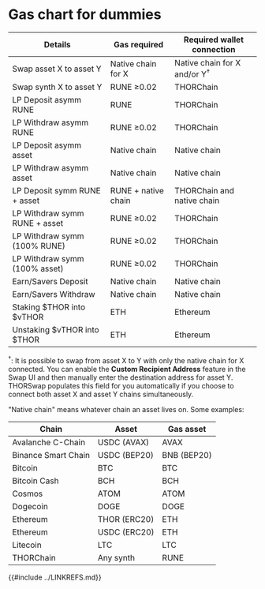 # Gas chart for dummies

| Details                       | Gas required        | Required wallet connection    |
| ----------------------------- | ------------------- | ----------------------------- |
| Swap asset X to asset Y       | Native chain for X  | Native chain for X and/or Y<sup>†</sup> |
| Swap synth X to asset Y       | RUNE ≥0.02          | THORChain                     |
| LP Deposit  asymm RUNE        | RUNE                | THORChain                     |
| LP Withdraw asymm RUNE        | RUNE ≥0.02          | THORChain                     |
| LP Deposit  asymm asset       | Native chain        | Native chain                  |
| LP Withdraw asymm asset       | Native chain        | Native chain                  |
| LP Deposit  symm RUNE + asset | RUNE + native chain | THORChain and native chain    |
| LP Withdraw symm RUNE + asset | RUNE ≥0.02          | THORChain                     |
| LP Withdraw symm (100% RUNE)  | RUNE ≥0.02          | THORChain                     |
| LP Withdraw symm (100% asset) | RUNE ≥0.02          | THORChain                     |
| Earn/Savers Deposit           | Native chain        | Native chain                  |
| Earn/Savers Withdraw          | Native chain        | Native chain                  |
| Staking $THOR into $vTHOR     | ETH                 | Ethereum                      |
| Unstaking $vTHOR into $THOR   | ETH                 | Ethereum                      |

<sup>†</sup>: It is possible to swap from asset X to Y with only the native chain for X connected.  You can enable the **Custom Recipient Address** feature in the Swap UI and then manually enter the destination address for asset Y.  THORSwap populates this field for you automatically if you choose to connect both asset X and asset Y chains simultaneously.

"Native chain" means whatever chain an asset lives on.  Some examples:

| Chain                | Asset        | Gas asset   |
| -------------------- | ------------ | ----------- |
| Avalanche C-Chain    | USDC (AVAX)  | AVAX        |
| Binance Smart Chain  | USDC (BEP20) | BNB (BEP20) |
| Bitcoin              | BTC          | BTC         |
| Bitcoin Cash         | BCH          | BCH         |
| Cosmos               | ATOM         | ATOM        |
| Dogecoin             | DOGE         | DOGE        |
| Ethereum             | THOR (ERC20) | ETH         |
| Ethereum             | USDC (ERC20) | ETH         |
| Litecoin             | LTC          | LTC         |
| THORChain            | Any synth    | RUNE        |

{{#include ../LINKREFS.md}}

